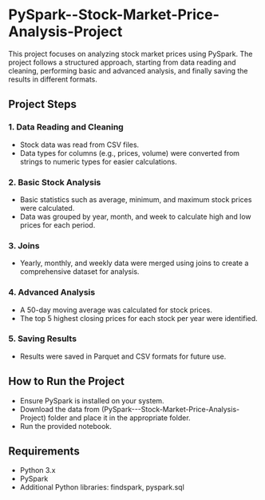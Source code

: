 # PySpark--Stock-Market-Price-Analysis-Project
This project focuses on analyzing stock market prices using PySpark. The project follows a structured approach, starting from data reading and cleaning, performing basic and advanced analysis, and finally saving the results in different formats.
## Project Steps
### 1. Data Reading and Cleaning
- Stock data was read from CSV files.
- Data types for columns (e.g., prices, volume) were converted from strings to numeric types for easier calculations.
### 2. Basic Stock Analysis
- Basic statistics such as average, minimum, and maximum stock prices were calculated.
- Data was grouped by year, month, and week to calculate high and low prices for each period.
 ### 3. Joins
 - Yearly, monthly, and weekly data were merged using joins to create a comprehensive dataset for analysis.
 ### 4. Advanced Analysis
 - A 50-day moving average was calculated for stock prices.
 - The top 5 highest closing prices for each stock per year were identified.
 ### 5. Saving Results
 - Results were saved in Parquet and CSV formats for future use.
 ## How to Run the Project
 - Ensure PySpark is installed on your system.
 -  Download the data from (PySpark---Stock-Market-Price-Analysis-Project) folder  and place it in the appropriate folder.
 -  Run the provided notebook.
   ## Requirements
 - Python 3.x
 - PySpark
 - Additional Python libraries: findspark, pyspark.sql
